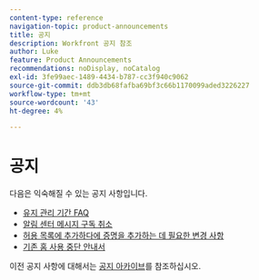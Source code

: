 ```yaml
---
content-type: reference
navigation-topic: product-announcements
title: 공지
description: Workfront 공지 참조
author: Luke
feature: Product Announcements
recommendations: noDisplay, noCatalog
exl-id: 3fe99aec-1489-4434-b787-cc3f940c9062
source-git-commit: ddb3db68fafba69bf3c66b1170099aded3226227
workflow-type: tm+mt
source-wordcount: '43'
ht-degree: 4%

---
```


# 공지

다음은 익숙해질 수 있는 공지 사항입니다.

* [유지 관리 기간 FAQ](../../product-announcements/announcements/maintenance-window-faq.md)
* [알림 센터 메시지 구독 취소](unsubscribe-from-ac-messages.md)
* [허용 목록에 추가하다에 증명을 추가하는 데 필요한 변경 사항](proofhq-domain-change-workfront.md)
* [기존 홈 사용 중단 안내서](/help/quicksilver/product-announcements/announcements/legacy-home-deprecation.md)


이전 공지 사항에 대해서는 [공지 아카이브](announcement-archive/announcement-archive.md)를 참조하십시오.

